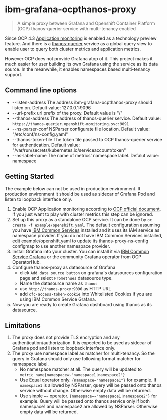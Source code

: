 # ibm-grafana-ocpthanos-proxy

> A simple proxy between Grafana and Openshift Container Platform (OCP) thanos-querier service with multi-tenancy enabled

Since OCP 4.3 [Application monitoring](https://docs.openshift.com/container-platform/4.3/monitoring/monitoring-your-own-services.html) is enabled as a technology preview feature. And there is a [thanos-querier](https://github.com/thanos-io/thanos) service as a global query view to enable user to query both cluster metrics and application metrics.

However OCP does not provide Grafana atop of it. This project makes it much easier for user building its own Grafana using the service as its data source. In the meanwhile, it enables namespaces based multi-tenancy support.

## Command line options

- --listen-address
      The address ibm-grafana-ocpthanos-proxy should listen on. Default value: 127.0.0.1:9096
- --url-prefix
  url prefix of the proxy. Default value is "/"
- --thanos-address
  The address of thanos-querier service. Default value: `https://thanos-querier.openshift-monitoring.svc:9091`
- --ns-parser-conf
  NSParser configurate file location. Default value: "/etc/conf/ns-config.yaml"
- --thanos-token-file
  The token file passed to OCP thanos-querier service for authentication. Default value: "/var/run/secrets/kubernetes.io/serviceaccount/token"
- --ns-label-name
  The name of metrics' namespace label. Defalut value: namespace

## Getting Started

The example below can not be used in production environment. It production environment it should be used as sidecar of Grafana Pod and listen to loopback interface only.
1. Enable OCP Application monitoring according to [OCP official document](https://docs.openshift.com/container-platform/4.3/monitoring/monitoring-your-own-services.html). If you just want to play with cluster metrics this step can be ignored.
2. Set up this proxy as a standalone OCP service.
   It can be done by `oc create -f example/openshift.yaml`. The default configuration assuming you have [IBM Common Services](https://github.com/IBM/ibm-common-service-operator) installed and it uses its IAM service as namespace provider.
   If you do not have IBM Common Services installed, edit example/openshift.yaml to update its thanos-proxy-ns-config configmap to use another namespace provider.
3. Install Grafana into your cluster. You can install it via [IBM Common Service Grafana](https://github.com/IBM/ibm-monitoring-grafana-operator) or the community Grafana operator from OCP OperatorHub.
4. Configure thanos-proxy as datasource of Grafana
   - click `Add data source button` on grafana's datasources configuration page and select `Promethues` datasource type.
   - Name the datasource name as `thanos`
   - use `http://thanos-proxy:9096` as HTTP URL
   - add `cfc-access-token-cookie` into Whitelisted Cookies if you are using IBM Common Service Grafana.
5. Now you are ready to create Grafana dashboard using thanos as its datasource.

## Limitations

1. The proxy does not provide TLS encryption and any authentication/authorization. It is expected to be used as sidecar of Grafana pod and listen to loopback interface only.
1. The proxy use namespace label as matcher for multi-tenancy. So the query in Grafana should only use following format matcher for namespace label.
    - No namespace matcher at all.
     The query will be updated to `metric_name{namespace=~"namespace1|namespace2"}`
    -  Use Equal operator only. `{namespace="namespace1"}` for example.
     If `namespace1` is allowed by NSParser, query will be passed onto thanos service without change. Otherwise empty data will be returned.
    -  Use simple `=~` operator. `{namespace=~"namespace1|namespace2"}` for example.
     Query will be passed onto thanos service only if both namespace1 and namespace2 are allowed by NSParser. Otherwise empty data will be returned.


